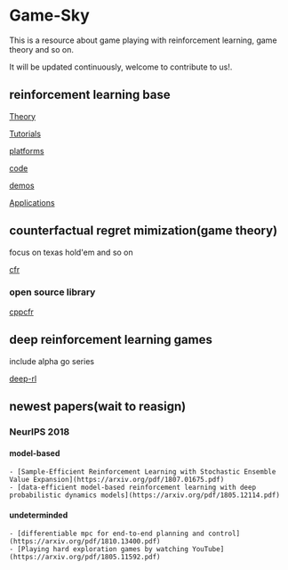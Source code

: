 # Game-Sky

This is a resource about game playing with reinforcement learning, game theory and so on.

It will be updated continuously, welcome to contribute to us!.

## reinforcement learning base 
[Theory](rl-base/theory.md)

[Tutorials](rl-base/tutorials.md)

[platforms](rl-base/platforms.md)

[code](rl-base/code.md)

[demos](rl-base/demos.md)

[Applications](rl-base/applications.md)


## counterfactual regret mimization(game theory)
focus on texas hold'em and so on 

[cfr](cfr.md)
### open source library
[cppcfr](https://github.com/achao2013/cppcfr)

## deep reinforcement learning games
include alpha go series

[deep-rl](drl.md)


## newest papers(wait to reasign)
### NeurIPS 2018
#### model-based
	- [Sample-Efficient Reinforcement Learning with Stochastic Ensemble Value Expansion](https://arxiv.org/pdf/1807.01675.pdf)
	- [data-efficient model-based reinforcement learning with deep probabilistic dynamics models](https://arxiv.org/pdf/1805.12114.pdf)
#### undeterminded
    - [differentiable mpc for end-to-end planning and control](https://arxiv.org/pdf/1810.13400.pdf)
	- [Playing hard exploration games by watching YouTube](https://arxiv.org/pdf/1805.11592.pdf)
